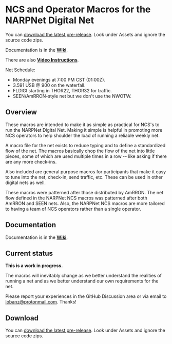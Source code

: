 # NCS and Operator Macros for the NARPNet Digital Net

You can [download the latest
pre-release](https://github.com/NARPNet/NARPNet_NCS/releases/latest/).  Look
under Assets and ignore the source code zips.

Documentation is in the **[Wiki](https://github.com/NARPNet/NARPNet_NCS/wiki)**.

There are also **[Video Instructions](https://github.com/NARPNet/NARPNet_NCS/wiki/5.-Video-Instructions)**.

Net Schedule:
- Monday evenings at 7:00 PM CST (01:00Z).
- 3.591 USB @ 900 on the waterfall.
- FLDIGI starting in THOR22, THOR32 for traffic.
- SEEN/AmRRON-style net but we don't use the NWOTW.

## Overview

These macros are intended to make it as simple as practical for NCS's to run the
NARPNet Digital Net.  Making it simple is helpful in promoting more NCS operators
to help shoulder the load of running a reliable weekly net.  

A macro file for the net exists to reduce typing and to define a standardized
flow of the net.  The macros basically chop the flow of the net into little
pieces, some of which are used multiple times in a row -- like asking if there
are any more check-ins.

Also included are general purpose macros for participants that make it easy to 
tune into the net, check-in, send traffic, etc.  These can be used in other 
digital nets as well.

These macros were patterned after those distributed by AmRRON.  The net flow
defined in the NARPNet NCS macros was patterned after both AmRRON and SEEN nets.
Also, the NARPNet NCS macros are more tailored to having a team of NCS operators
rather than a single operator.

## Documentation

Documentation is in the **[Wiki](https://github.com/NARPNet/NARPNet_NCS/wiki)**.

## Current status

**This is a work in progress.**  

The macros will inevitably change as we better understand the realities of 
running a net and as we better understand our own requirements for the net.

Please report your experiences in the GitHub Discussion area or via email to
lobanz@protonmail.com.  Thanks!

## Download

You can [download the latest
pre-release](https://github.com/NARPNet/NARPNet_NCS/releases/latest/).  Look
under Assets and ignore the source code zips.


